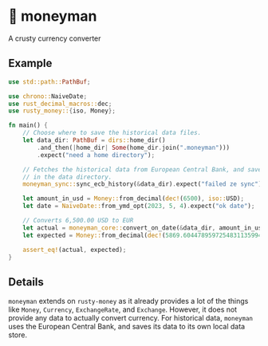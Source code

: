 # 💱 moneyman

A crusty currency converter

## Example

```rust
use std::path::PathBuf;

use chrono::NaiveDate;
use rust_decimal_macros::dec;
use rusty_money::{iso, Money};

fn main() {
    // Choose where to save the historical data files.
    let data_dir: PathBuf = dirs::home_dir()
        .and_then(|home_dir| Some(home_dir.join(".moneyman")))
        .expect("need a home directory");

    // Fetches the historical data from European Central Bank, and saves it
    // in the data directory.
    moneyman_sync::sync_ecb_history(&data_dir).expect("failed ze sync");

    let amount_in_usd = Money::from_decimal(dec!(6500), iso::USD);
    let date = NaiveDate::from_ymd_opt(2023, 5, 4).expect("ok date");

    // Converts 6,500.00 USD to EUR
    let actual = moneyman_core::convert_on_date(&data_dir, amount_in_usd, iso::EUR, date).unwrap();
    let expected = Money::from_decimal(dec!(5869.6044789597254831135994221), iso::EUR);

    assert_eq!(actual, expected);
}
```

## Details

`moneyman` extends on `rusty-money` as it already provides a lot of the things like
`Money`, `Currency`, `ExchangeRate`, and `Exchange`. However, it does not
provide any data to actually convert currency. For historical data, `moneyman`
uses the European Central Bank, and saves its data to its own local data store.

